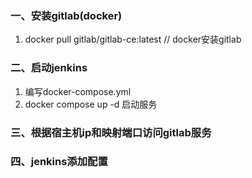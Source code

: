 ### 一、安装gitlab(docker)

1. docker pull gitlab/gitlab-ce:latest // docker安装gitlab

### 二、启动jenkins

1. 编写docker-compose.yml
2. docker compose up -d 启动服务

### 三、根据宿主机ip和映射端口访问gitlab服务

### 四、jenkins添加配置
